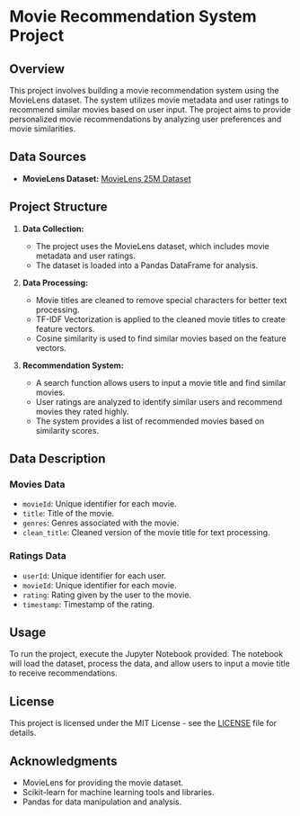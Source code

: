 # Movie Recommendation System Project

## Overview

This project involves building a movie recommendation system using the MovieLens dataset. The system utilizes movie metadata and user ratings to recommend similar movies based on user input. The project aims to provide personalized movie recommendations by analyzing user preferences and movie similarities.

## Data Sources

- **MovieLens Dataset:** [MovieLens 25M Dataset](https://files.grouplens.org/datasets/movielens/ml-25m.zip)

## Project Structure

1. **Data Collection:**
   - The project uses the MovieLens dataset, which includes movie metadata and user ratings.
   - The dataset is loaded into a Pandas DataFrame for analysis.

2. **Data Processing:**
   - Movie titles are cleaned to remove special characters for better text processing.
   - TF-IDF Vectorization is applied to the cleaned movie titles to create feature vectors.
   - Cosine similarity is used to find similar movies based on the feature vectors.

3. **Recommendation System:**
   - A search function allows users to input a movie title and find similar movies.
   - User ratings are analyzed to identify similar users and recommend movies they rated highly.
   - The system provides a list of recommended movies based on similarity scores.

## Data Description

### Movies Data
- `movieId`: Unique identifier for each movie.
- `title`: Title of the movie.
- `genres`: Genres associated with the movie.
- `clean_title`: Cleaned version of the movie title for text processing.

### Ratings Data
- `userId`: Unique identifier for each user.
- `movieId`: Unique identifier for each movie.
- `rating`: Rating given by the user to the movie.
- `timestamp`: Timestamp of the rating.

## Usage

To run the project, execute the Jupyter Notebook provided. The notebook will load the dataset, process the data, and allow users to input a movie title to receive recommendations.

## License

This project is licensed under the MIT License - see the [LICENSE](LICENSE) file for details.

## Acknowledgments

- MovieLens for providing the movie dataset.
- Scikit-learn for machine learning tools and libraries.
- Pandas for data manipulation and analysis.

